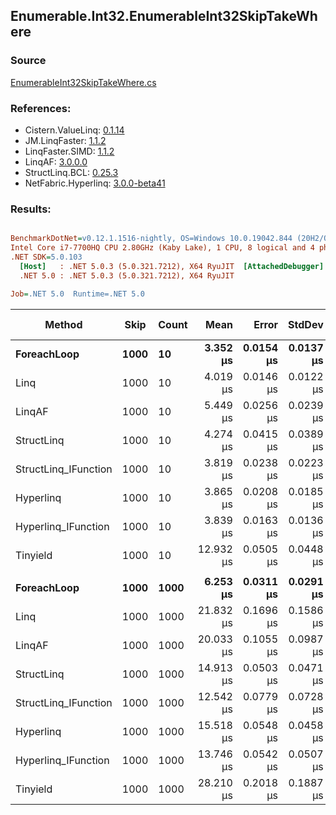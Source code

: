 ﻿## Enumerable.Int32.EnumerableInt32SkipTakeWhere

### Source
[EnumerableInt32SkipTakeWhere.cs](../LinqBenchmarks/Enumerable/Int32/EnumerableInt32SkipTakeWhere.cs)

### References:
- Cistern.ValueLinq: [0.1.14](https://www.nuget.org/packages/Cistern.ValueLinq/0.1.14)
- JM.LinqFaster: [1.1.2](https://www.nuget.org/packages/JM.LinqFaster/1.1.2)
- LinqFaster.SIMD: [1.1.2](https://www.nuget.org/packages/LinqFaster.SIMD/1.0.3)
- LinqAF: [3.0.0.0](https://www.nuget.org/packages/LinqAF/3.0.0.0)
- StructLinq.BCL: [0.25.3](https://www.nuget.org/packages/StructLinq.BCL/0.25.3)
- NetFabric.Hyperlinq: [3.0.0-beta41](https://www.nuget.org/packages/NetFabric.Hyperlinq/3.0.0-beta41)

### Results:
``` ini

BenchmarkDotNet=v0.12.1.1516-nightly, OS=Windows 10.0.19042.844 (20H2/October2020Update)
Intel Core i7-7700HQ CPU 2.80GHz (Kaby Lake), 1 CPU, 8 logical and 4 physical cores
.NET SDK=5.0.103
  [Host]   : .NET 5.0.3 (5.0.321.7212), X64 RyuJIT  [AttachedDebugger]
  .NET 5.0 : .NET 5.0.3 (5.0.321.7212), X64 RyuJIT

Job=.NET 5.0  Runtime=.NET 5.0  

```
|               Method | Skip | Count |      Mean |     Error |    StdDev | Ratio | RatioSD |  Gen 0 | Gen 1 | Gen 2 | Allocated |
|--------------------- |----- |------ |----------:|----------:|----------:|------:|--------:|-------:|------:|------:|----------:|
|          **ForeachLoop** | **1000** |    **10** |  **3.352 μs** | **0.0154 μs** | **0.0137 μs** |  **1.00** |    **0.00** | **0.0114** |     **-** |     **-** |      **40 B** |
|                 Linq | 1000 |    10 |  4.019 μs | 0.0146 μs | 0.0122 μs |  1.20 |    0.01 | 0.0610 |     - |     - |     208 B |
|               LinqAF | 1000 |    10 |  5.449 μs | 0.0256 μs | 0.0239 μs |  1.63 |    0.01 | 0.0076 |     - |     - |      40 B |
|           StructLinq | 1000 |    10 |  4.274 μs | 0.0415 μs | 0.0389 μs |  1.28 |    0.02 | 0.0381 |     - |     - |     128 B |
| StructLinq_IFunction | 1000 |    10 |  3.819 μs | 0.0238 μs | 0.0223 μs |  1.14 |    0.01 | 0.0076 |     - |     - |      40 B |
|            Hyperlinq | 1000 |    10 |  3.865 μs | 0.0208 μs | 0.0185 μs |  1.15 |    0.01 | 0.0076 |     - |     - |      40 B |
|  Hyperlinq_IFunction | 1000 |    10 |  3.839 μs | 0.0163 μs | 0.0136 μs |  1.15 |    0.01 | 0.0076 |     - |     - |      40 B |
|             Tinyield | 1000 |    10 | 12.932 μs | 0.0505 μs | 0.0448 μs |  3.86 |    0.02 | 0.3052 |     - |     - |     984 B |
|                      |      |       |           |           |           |       |         |        |       |       |           |
|          **ForeachLoop** | **1000** |  **1000** |  **6.253 μs** | **0.0311 μs** | **0.0291 μs** |  **1.00** |    **0.00** | **0.0076** |     **-** |     **-** |      **40 B** |
|                 Linq | 1000 |  1000 | 21.832 μs | 0.1696 μs | 0.1586 μs |  3.49 |    0.03 | 0.0610 |     - |     - |     208 B |
|               LinqAF | 1000 |  1000 | 20.033 μs | 0.1055 μs | 0.0987 μs |  3.20 |    0.02 |      - |     - |     - |      40 B |
|           StructLinq | 1000 |  1000 | 14.913 μs | 0.0503 μs | 0.0471 μs |  2.38 |    0.02 | 0.0305 |     - |     - |     128 B |
| StructLinq_IFunction | 1000 |  1000 | 12.542 μs | 0.0779 μs | 0.0728 μs |  2.01 |    0.02 |      - |     - |     - |      40 B |
|            Hyperlinq | 1000 |  1000 | 15.518 μs | 0.0548 μs | 0.0458 μs |  2.48 |    0.01 |      - |     - |     - |      40 B |
|  Hyperlinq_IFunction | 1000 |  1000 | 13.746 μs | 0.0542 μs | 0.0507 μs |  2.20 |    0.01 |      - |     - |     - |      40 B |
|             Tinyield | 1000 |  1000 | 28.210 μs | 0.2018 μs | 0.1887 μs |  4.51 |    0.03 | 0.3052 |     - |     - |     984 B |
